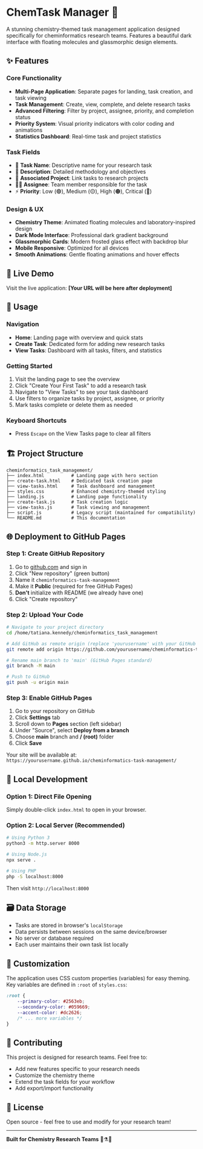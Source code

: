 # ChemTask Manager 🧪

A stunning chemistry-themed task management application designed specifically for cheminformatics research teams. Features a beautiful dark interface with floating molecules and glassmorphic design elements.

## ✨ Features

### Core Functionality
- **Multi-Page Application**: Separate pages for landing, task creation, and task viewing
- **Task Management**: Create, view, complete, and delete research tasks
- **Advanced Filtering**: Filter by project, assignee, priority, and completion status
- **Priority System**: Visual priority indicators with color coding and animations
- **Statistics Dashboard**: Real-time task and project statistics

### Task Fields
- 🔬 **Task Name**: Descriptive name for your research task
- 📝 **Description**: Detailed methodology and objectives
- 🧪 **Associated Project**: Link tasks to research projects
- 👨‍🔬 **Assignee**: Team member responsible for the task
- ⚡ **Priority**: Low (🟢), Medium (🟡), High (🟠), Critical (🔴)

### Design & UX
- **Chemistry Theme**: Animated floating molecules and laboratory-inspired design
- **Dark Mode Interface**: Professional dark gradient background
- **Glassmorphic Cards**: Modern frosted glass effect with backdrop blur
- **Mobile Responsive**: Optimized for all devices
- **Smooth Animations**: Gentle floating animations and hover effects

## 🚀 Live Demo

Visit the live application: **[Your URL will be here after deployment]**

## 📱 Usage

### Navigation
- **Home**: Landing page with overview and quick stats
- **Create Task**: Dedicated form for adding new research tasks
- **View Tasks**: Dashboard with all tasks, filters, and statistics

### Getting Started
1. Visit the landing page to see the overview
2. Click "Create Your First Task" to add a research task
3. Navigate to "View Tasks" to see your task dashboard
4. Use filters to organize tasks by project, assignee, or priority
5. Mark tasks complete or delete them as needed

### Keyboard Shortcuts
- Press `Escape` on the View Tasks page to clear all filters

## 🏗️ Project Structure

```
cheminformatics_task_management/
├── index.html          # Landing page with hero section
├── create-task.html    # Dedicated task creation page
├── view-tasks.html     # Task dashboard and management
├── styles.css          # Enhanced chemistry-themed styling
├── landing.js          # Landing page functionality
├── create-task.js      # Task creation logic
├── view-tasks.js       # Task viewing and management
├── script.js           # Legacy script (maintained for compatibility)
└── README.md           # This documentation
```

## 🌐 Deployment to GitHub Pages

### Step 1: Create GitHub Repository
1. Go to [github.com](https://github.com) and sign in
2. Click "New repository" (green button)
3. Name it `cheminformatics-task-management`
4. Make it **Public** (required for free GitHub Pages)
5. **Don't** initialize with README (we already have one)
6. Click "Create repository"

### Step 2: Upload Your Code
```bash
# Navigate to your project directory
cd /home/tatiana.kennedy/cheminformatics_task_management

# Add GitHub as remote origin (replace 'yourusername' with your GitHub username)
git remote add origin https://github.com/yourusername/cheminformatics-task-management.git

# Rename main branch to 'main' (GitHub Pages standard)
git branch -M main

# Push to GitHub
git push -u origin main
```

### Step 3: Enable GitHub Pages
1. Go to your repository on GitHub
2. Click **Settings** tab
3. Scroll down to **Pages** section (left sidebar)
4. Under "Source", select **Deploy from a branch**
5. Choose **main** branch and **/ (root)** folder
6. Click **Save**

Your site will be available at: `https://yourusername.github.io/cheminformatics-task-management/`

## 💾 Local Development

### Option 1: Direct File Opening
Simply double-click `index.html` to open in your browser.

### Option 2: Local Server (Recommended)
```bash
# Using Python 3
python3 -m http.server 8000

# Using Node.js
npx serve .

# Using PHP
php -S localhost:8000
```

Then visit `http://localhost:8000`

## 🗃️ Data Storage

- Tasks are stored in browser's `localStorage`
- Data persists between sessions on the same device/browser
- No server or database required
- Each user maintains their own task list locally

## 🎨 Customization

The application uses CSS custom properties (variables) for easy theming. Key variables are defined in `:root` of `styles.css`:

```css
:root {
    --primary-color: #2563eb;
    --secondary-color: #059669;
    --accent-color: #dc2626;
    /* ... more variables */
}
```

## 🤝 Contributing

This project is designed for research teams. Feel free to:
- Add new features specific to your research needs
- Customize the chemistry theme
- Extend the task fields for your workflow
- Add export/import functionality

## 📄 License

Open source - feel free to use and modify for your research team!

---

**Built for Chemistry Research Teams** 🔬⚗️🧪